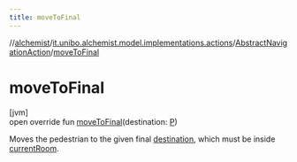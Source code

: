 ```yaml
---
title: moveToFinal
---
```

//[alchemist](../../../index.html)/[it.unibo.alchemist.model.implementations.actions](../index.html)/[AbstractNavigationAction](index.html)/[moveToFinal](move-to-final.html)



# moveToFinal



[jvm]\
open override fun [moveToFinal](move-to-final.html)(destination: [P](index.html))



Moves the pedestrian to the given final [destination](move-to-final.html), which must be inside [currentRoom](current-room.html).




